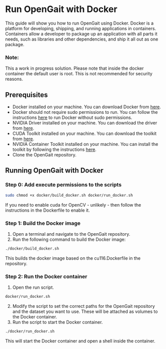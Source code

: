 # Run OpenGait with Docker
This guide will show you how to run OpenGait using Docker. Docker is a platform for developing, shipping, and running applications in containers. Containers allow a developer to package up an application with all parts it needs, such as libraries and other dependencies, and ship it all out as one package.

### Note:
This a work in progress solution. Please note that inside the docker container the default user is root. This is not recommended for security reasons.

## Prerequisites
- Docker installed on your machine. You can download Docker from [here](https://docs.docker.com/desktop/setup/install/linux/). 
- Docker should not require sudo permissions to run. You can follow the instructions [here](https://docs.docker.com/engine/install/linux-postinstall/) to run Docker without sudo permissions.
- NVIDIA Driver installed on your machine. You can download the driver from [here](https://www.nvidia.com/Download/index.aspx).
- CUDA Toolkit installed on your machine. You can download the toolkit from [here](https://developer.nvidia.com/cuda-downloads).
- NVIDIA Container Toolkit installed on your machine. You can install the toolkit by following the instructions [here](https://docs.nvidia.com/datacenter/cloud-native/container-toolkit/install-guide.html).
- Clone the OpenGait repository.


## Running OpenGait with Docker
### Step 0: Add execute permissions to the scripts
```bash
sudo chmod +x docker/build_docker.sh docker/run_docker.sh
```
If you need to enable cuda for OpenCV - unlikely - then follow the instructions in the Dockerfile to enable it.
### Step 1: Build the Docker image
1. Open a terminal and navigate to the OpenGait repository.
2. Run the following command to build the Docker image:
```bash
./docker/build_docker.sh
```
This builds the docker image based on the cu116.Dockerfile in the repository.
### Step 2: Run the Docker container
1. Open the run script.
```bash
docker/run_docker.sh
```
2. Modify the script to set the correct paths for the OpenGait repository and the dataset you want to use. These will be attached as volumes to the Docker container.
3. Run the script to start the Docker container.
```bash
./docker/run_docker.sh
```
This will start the Docker container and open a shell inside the container.
